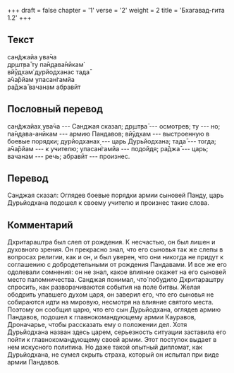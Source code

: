 +++
draft = false
chapter = '1'
verse = '2'
weight = 2
title = 'Бхагавад-гита 1.2'
+++
## Текст

сан̃джайа ува̄ча  
др̣шт̣ва̄ ту па̄н̣д̣ава̄нӣкам̇  
вйӯд̣хам̇ дурйодханас тада̄  
а̄ча̄рйам упасан̇гамйа  
ра̄джа̄ вачанам абравӣт

## Пословный перевод

сан̃джайах̣ ува̄ча --- Санджая сказал; др̣шт̣ва̄ --- осмотрев; ту --- но;
па̄н̣д̣ава-анӣкам --- армию Пандавов; вйӯд̣хам --- выстроенную в боевые
порядки; дурйодханах̣ --- царь Дурьйодхана; тада̄ --- тогда; а̄ча̄рйам --- к
учителю; упасан̇гамйа --- подойдя; ра̄джа̄ --- царь; вачанам --- речь;
абравӣт --- произнес.

## Перевод

Санджая сказал: Оглядев боевые порядки армии сыновей Панду, царь
Дурьйодхана подошел к своему учителю и произнес такие слова.

## Комментарий

Дхритараштра был слеп от рождения. К несчастью, он был лишен и духовного
зрения. Он прекрасно знал, что его сыновья так же слепы в вопросах
религии, как и он, и был уверен, что они никогда не придут к соглашению
с добродетельными от рождения Пандавами. И все же его одолевали
сомнения: он не знал, какое влияние окажет на его сыновей место
паломничества. Санджая понимал, что́ побудило Дхритараштру спросить, как
разворачиваются события на поле битвы. Желая ободрить упавшего духом
царя, он заверил его, что его сыновья не собираются идти на мировую,
несмотря на влияние святого места. Поэтому он сообщил царю, что его сын
Дурьйодхана, оглядев армию Пандавов, подошел к главнокомандующему армии
Кауравов, Дроначарье, чтобы рассказать ему о положении дел. Хотя
Дурьйодхана назван здесь царем, серьезность ситуации заставила его пойти
к главнокомандующему своей армии. Этот поступок выдает в нем искусного
политика. Но даже такой опытный дипломат, как Дурьйодхана, не сумел
скрыть страха, который он испытал при виде армии Пандавов.
